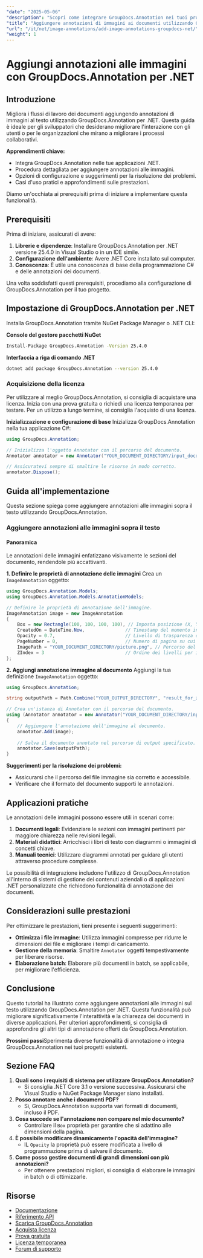 ```yaml
---
"date": "2025-05-06"
"description": "Scopri come integrare GroupDocs.Annotation nei tuoi progetti .NET per arricchire i documenti con annotazioni sulle immagini. Migliora il coinvolgimento degli utenti e semplifica la collaborazione."
"title": "Aggiungere annotazioni di immagini ai documenti utilizzando GroupDocs.Annotation per .NET"
"url": "/it/net/image-annotations/add-image-annotations-groupdocs-net/"
"weight": 1
---
```


# Aggiungi annotazioni alle immagini con GroupDocs.Annotation per .NET

## Introduzione

Migliora i flussi di lavoro dei documenti aggiungendo annotazioni di immagini al testo utilizzando GroupDocs.Annotation per .NET. Questa guida è ideale per gli sviluppatori che desiderano migliorare l'interazione con gli utenti o per le organizzazioni che mirano a migliorare i processi collaborativi.

**Apprendimenti chiave:**
- Integra GroupDocs.Annotation nelle tue applicazioni .NET.
- Procedura dettagliata per aggiungere annotazioni alle immagini.
- Opzioni di configurazione e suggerimenti per la risoluzione dei problemi.
- Casi d'uso pratici e approfondimenti sulle prestazioni.

Diamo un'occhiata ai prerequisiti prima di iniziare a implementare questa funzionalità.

## Prerequisiti
Prima di iniziare, assicurati di avere:

1. **Librerie e dipendenze**: Installare GroupDocs.Annotation per .NET versione 25.4.0 in Visual Studio o in un IDE simile.
2. **Configurazione dell'ambiente**: Avere .NET Core installato sul computer.
3. **Conoscenza**: È utile una conoscenza di base della programmazione C# e delle annotazioni dei documenti.

Una volta soddisfatti questi prerequisiti, procediamo alla configurazione di GroupDocs.Annotation per il tuo progetto.

## Impostazione di GroupDocs.Annotation per .NET
Installa GroupDocs.Annotation tramite NuGet Package Manager o .NET CLI:

**Console del gestore pacchetti NuGet**
```bash
Install-Package GroupDocs.Annotation -Version 25.4.0
```

**Interfaccia a riga di comando .NET**
```bash
dotnet add package GroupDocs.Annotation --version 25.4.0
```

### Acquisizione della licenza
Per utilizzare al meglio GroupDocs.Annotation, si consiglia di acquistare una licenza. Inizia con una prova gratuita o richiedi una licenza temporanea per testare. Per un utilizzo a lungo termine, si consiglia l'acquisto di una licenza.

**Inizializzazione e configurazione di base**
Inizializza GroupDocs.Annotation nella tua applicazione C#:

```csharp
using GroupDocs.Annotation;

// Inizializza l'oggetto Annotator con il percorso del documento.
Annotator annotator = new Annotator("YOUR_DOCUMENT_DIRECTORY/input_docx.docx");

// Assicuratevi sempre di smaltire le risorse in modo corretto.
annotator.Dispose();
```

## Guida all'implementazione
Questa sezione spiega come aggiungere annotazioni alle immagini sopra il testo utilizzando GroupDocs.Annotation.

### Aggiungere annotazioni alle immagini sopra il testo
#### Panoramica
Le annotazioni delle immagini enfatizzano visivamente le sezioni del documento, rendendole più accattivanti.

**1. Definire le proprietà di annotazione delle immagini**
Crea un `ImageAnnotation` oggetto:

```csharp
using GroupDocs.Annotation.Models;
using GroupDocs.Annotation.Models.AnnotationModels;

// Definire le proprietà di annotazione dell'immagine.
ImageAnnotation image = new ImageAnnotation
{
    Box = new Rectangle(100, 100, 100, 100), // Imposta posizione (X, Y) e dimensione (larghezza, altezza).
    CreatedOn = DateTime.Now,               // Timestamp del momento in cui è stata creata l'annotazione.
    Opacity = 0.7,                          // Livello di trasparenza dell'immagine.
    PageNumber = 0,                         // Numero di pagina su cui inserire l'annotazione.
    ImagePath = "YOUR_DOCUMENT_DIRECTORY/picture.png", // Percorso del file immagine utilizzato per l'annotazione.
    ZIndex = 3                              // Ordine dei livelli per il rendering delle annotazioni.
};
```

**2. Aggiungi annotazione immagine al documento**
Aggiungi la tua definizione `ImageAnnotation` oggetto:

```csharp
using GroupDocs.Annotation;

string outputPath = Path.Combine("YOUR_OUTPUT_DIRECTORY", "result_for_zIndex.docx");

// Crea un'istanza di Annotator con il percorso del documento.
using (Annotator annotator = new Annotator("YOUR_DOCUMENT_DIRECTORY/input_docx.docx"))
{
    // Aggiungere l'annotazione dell'immagine al documento.
    annotator.Add(image);
    
    // Salva il documento annotato nel percorso di output specificato.
    annotator.Save(outputPath);
}
```

**Suggerimenti per la risoluzione dei problemi:**
- Assicurarsi che il percorso del file immagine sia corretto e accessibile.
- Verificare che il formato del documento supporti le annotazioni.

## Applicazioni pratiche
Le annotazioni delle immagini possono essere utili in scenari come:

1. **Documenti legali**: Evidenziare le sezioni con immagini pertinenti per maggiore chiarezza nelle revisioni legali.
2. **Materiali didattici**: Arricchisci i libri di testo con diagrammi o immagini di concetti chiave.
3. **Manuali tecnici**: Utilizzare diagrammi annotati per guidare gli utenti attraverso procedure complesse.

Le possibilità di integrazione includono l'utilizzo di GroupDocs.Annotation all'interno di sistemi di gestione dei contenuti aziendali o di applicazioni .NET personalizzate che richiedono funzionalità di annotazione dei documenti.

## Considerazioni sulle prestazioni
Per ottimizzare le prestazioni, tieni presente i seguenti suggerimenti:
- **Ottimizza i file immagine**: Utilizza immagini compresse per ridurre le dimensioni dei file e migliorare i tempi di caricamento.
- **Gestione della memoria**: Smaltire `Annotator` oggetti tempestivamente per liberare risorse.
- **Elaborazione batch**: Elaborare più documenti in batch, se applicabile, per migliorare l'efficienza.

## Conclusione
Questo tutorial ha illustrato come aggiungere annotazioni alle immagini sul testo utilizzando GroupDocs.Annotation per .NET. Questa funzionalità può migliorare significativamente l'interattività e la chiarezza dei documenti in diverse applicazioni. Per ulteriori approfondimenti, si consiglia di approfondire gli altri tipi di annotazione offerti da GroupDocs.Annotation.

**Prossimi passi**Sperimenta diverse funzionalità di annotazione o integra GroupDocs.Annotation nei tuoi progetti esistenti.

## Sezione FAQ
1. **Quali sono i requisiti di sistema per utilizzare GroupDocs.Annotation?**
   - Si consiglia .NET Core 3.1 o versione successiva. Assicurarsi che Visual Studio e NuGet Package Manager siano installati.
2. **Posso annotare anche i documenti PDF?**
   - Sì, GroupDocs.Annotation supporta vari formati di documenti, incluso il PDF.
3. **Cosa succede se l'annotazione non compare nel mio documento?**
   - Controllare il `Box` proprietà per garantire che si adattino alle dimensioni della pagina.
4. **È possibile modificare dinamicamente l'opacità dell'immagine?**
   - IL `Opacity` la proprietà può essere modificata a livello di programmazione prima di salvare il documento.
5. **Come posso gestire documenti di grandi dimensioni con più annotazioni?**
   - Per ottenere prestazioni migliori, si consiglia di elaborare le immagini in batch o di ottimizzarle.

## Risorse
- [Documentazione](https://docs.groupdocs.com/annotation/net/)
- [Riferimento API](https://reference.groupdocs.com/annotation/net/)
- [Scarica GroupDocs.Annotation](https://releases.groupdocs.com/annotation/net/)
- [Acquista licenza](https://purchase.groupdocs.com/buy)
- [Prova gratuita](https://releases.groupdocs.com/annotation/net/)
- [Licenza temporanea](https://purchase.groupdocs.com/temporary-license/)
- [Forum di supporto](https://forum.groupdocs.com/c/annotation/)
